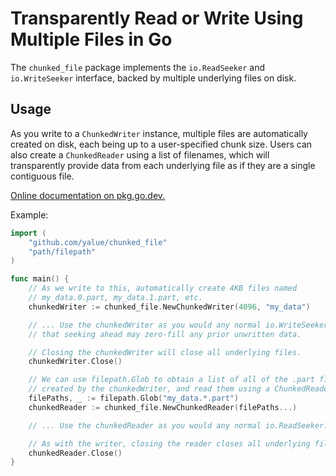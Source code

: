 Transparently Read or Write Using Multiple Files in Go
======================================================

The `chunked_file` package implements the `io.ReadSeeker` and `io.WriteSeeker`
interface, backed by multiple underlying files on disk.

Usage
-----

As you write to a `ChunkedWriter` instance, multiple files are automatically
created on disk, each being up to a user-specified chunk size.  Users can also
create a `ChunkedReader` using a list of filenames, which will transparently
provide data from each underlying file as if they are a single contiguous file.

[Online documentation on pkg.go.dev.](https://pkg.go.dev/github.com/yalue/chunked_file)

Example:

```go
import (
    "github.com/yalue/chunked_file"
    "path/filepath"
)

func main() {
    // As we write to this, automatically create 4KB files named
    // my_data.0.part, my_data.1.part, etc.
    chunkedWriter := chunked_file.NewChunkedWriter(4096, "my_data")

    // ... Use the chunkedWriter as you would any normal io.WriteSeeker. Note
    // that seeking ahead may zero-fill any prior unwritten data.

    // Closing the chunkedWriter will close all underlying files.
    chunkedWriter.Close()

    // We can use filepath.Glob to obtain a list of all of the .part files
    // created by the chunkedWriter, and read them using a ChunkedReader.
    filePaths, _ := filepath.Glob("my_data.*.part")
    chunkedReader := chunked_file.NewChunkedReader(filePaths...)

    // ... Use the chunkedReader as you would any normal io.ReadSeeker.

    // As with the writer, closing the reader closes all underlying files.
    chunkedReader.Close()
}
```

